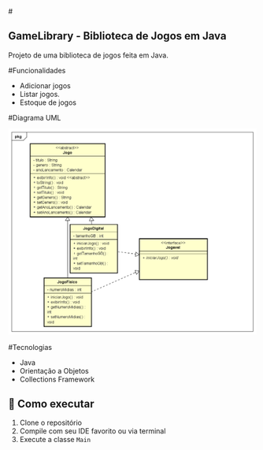#<h2>GameLibrary - Biblioteca de Jogos em Java</h1>


Projeto de uma biblioteca de jogos feita em Java.


#Funcionalidades

- Adicionar jogos
- Listar jogos.
- Estoque de jogos


#Diagrama UML

![Diagrama UML](docs/uml-diagrama-jogo.png)


#Tecnologias

- Java
- Orientação a Objetos
- Collections Framework


## 🚀 Como executar

1. Clone o repositório
2. Compile com seu IDE favorito ou via terminal
3. Execute a classe `Main`
